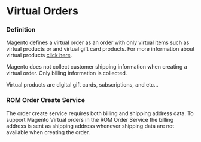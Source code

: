 # Virtual Orders

### Definition

Magento defines a virtual order as an order with only virtual items such as virtual products or and virtual gift card products.
For more information about virtual products [click here](http://www.magentocommerce.com/wiki/modules_reference/english/mage_adminhtml/catalog_product/producttype).

Magento does not collect customer shipping information when creating a virtual order. Only billing information is collected.

Virtual products are digital gift cards, subscriptions, and etc...

### ROM Order Create Service

The order create service requires both billing and shipping address data. To support Magento Virtual orders in the ROM Order Service the billing address is sent as shipping address whenever shipping data are not available when creating the order.
